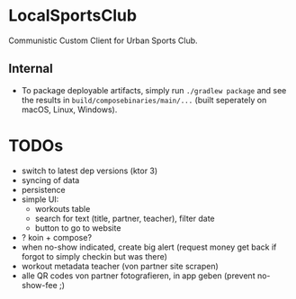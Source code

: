 # LocalSportsClub

Communistic Custom Client for Urban Sports Club.

## Internal

* To package deployable artifacts, simply run `./gradlew package` and see the results in `build/composebinaries/main/...` (built seperately on macOS, Linux, Windows).

# TODOs

* switch to latest dep versions (ktor 3)
* syncing of data
* persistence
* simple UI:
  * workouts table
  * search for text (title, partner, teacher), filter date
  * button to go to website
* ? koin + compose?
* when no-show indicated, create big alert (request money get back if forgot to simply checkin but was there)
* workout metadata teacher (von partner site scrapen)
* alle QR codes von partner fotografieren, in app geben (prevent no-show-fee ;)